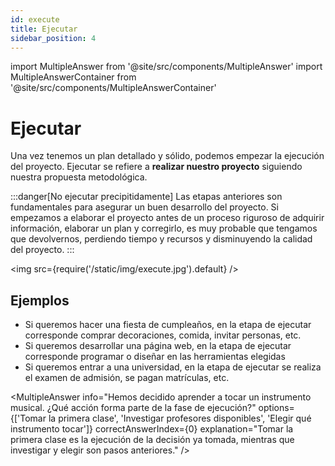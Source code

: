 ```yaml
---
id: execute
title: Ejecutar
sidebar_position: 4
---
```


import MultipleAnswer from '@site/src/components/MultipleAnswer'
import MultipleAnswerContainer from '@site/src/components/MultipleAnswerContainer'

# Ejecutar

Una vez tenemos un plan detallado y sólido, podemos empezar la ejecución del proyecto. Ejecutar se refiere a **realizar nuestro proyecto** siguiendo nuestra propuesta metodológica. 

:::danger[No ejecutar precipitidamente]
Las etapas anteriores son fundamentales para asegurar un buen desarrollo del proyecto. Si empezamos a elaborar el proyecto antes de un proceso riguroso de adquirir información, elaborar un plan y corregirlo, es muy probable que tengamos que devolvernos, perdiendo tiempo y recursos y disminuyendo la calidad del proyecto.
:::

<img src={require('/static/img/execute.jpg').default} />

## Ejemplos

- Si queremos hacer una fiesta de cumpleaños, en la etapa de ejecutar corresponde comprar decoraciones, comida, invitar personas, etc.
- Si queremos desarrollar una página web, en la etapa de ejecutar corresponde programar o diseñar en las herramientas elegidas
- Si queremos entrar a una universidad, en la etapa de ejecutar se realiza el examen de admisión, se pagan matrículas, etc.

<MultipleAnswer info="Hemos decidido aprender a tocar un instrumento musical. ¿Qué acción forma parte de la fase de ejecución?" options={['Tomar la primera clase', 'Investigar profesores disponibles', 'Elegir qué instrumento tocar']} correctAnswerIndex={0} explanation="Tomar la primera clase es la ejecución de la decisión ya tomada, mientras que investigar y elegir son pasos anteriores." />